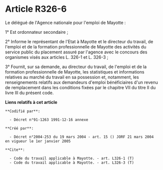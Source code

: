 # Article R326-6

Le délégué de l'Agence nationale pour l'emploi de Mayotte :

1° Est ordonnateur secondaire ;

2° Informe le représentant de l'Etat à Mayotte et le directeur du travail, de l'emploi et de la formation professionnelle de
Mayotte des activités du service public du placement assuré par l'agence avec le concours des organismes visés aux articles
L. 326-1 et L. 326-3 ;

3° Fournit, sur sa demande, au directeur du travail, de l'emploi et de la formation professionnelle de Mayotte, les
statistiques et informations relatives au marché du travail en sa possession et, notamment, les renseignements relatifs aux
demandeurs d'emploi bénéficiaires d'un revenu de remplacement dans les conditions fixées par le chapitre VII du titre II du
livre III du présent code.

**Liens relatifs à cet article**

	**Codifié par**:

	  - Décret n°91-1263 1991-12-16 annexe

	**Créé par**:

	  - Décret n°2004-253 du 19 mars 2004 - art. 15 () JORF 21 mars 2004 en vigueur le 1er janvier 2005

	**Cite**:

	  - Code du travail applicable à Mayotte. - art. L326-1 (T)
	  - Code du travail applicable à Mayotte. - art. L326-3 (T)
